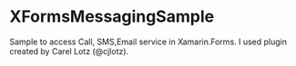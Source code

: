 # XFormsMessagingSample
Sample to access Call, SMS,Email service in Xamarin.Forms. I used plugin created by Carel Lotz (@cjlotz).
